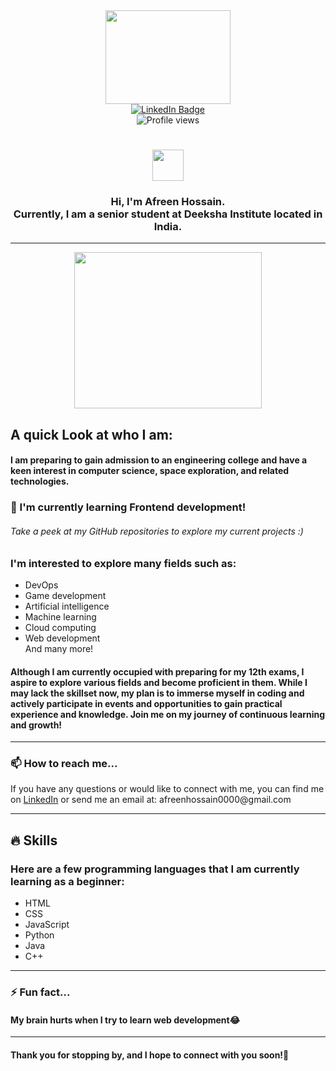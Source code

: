 <div id="header" align="center">
  <img src="https://media3.giphy.com/media/2IudUHdI075HL02Pkk/giphy.gif?cid=ecf05e47maqv4w0psn62ws6zfkb7lc2phr01zxxsk93gc6ul&rid=giphy.gif&ct=g" width="200" height= "150"/>
  <div id="badges">
  <a href="https://www.linkedin.com/in/hossain-afreen/">
    <img src="https://img.shields.io/badge/LinkedIn-blue?style=for-the-badge&logo=linkedin&logoColor=white" alt="LinkedIn Badge"/>
  </a>
</div>
  <img src="https://komarev.com/ghpvc/?username=AfreenInnovates&style=flat-square&color=blue" alt="Profile views"/>
<h1>
   <img src="https://media.giphy.com/media/hvRJCLFzcasrR4ia7z/giphy.gif" width="50px" height="50px"/>
</h1>
  <h3> Hi, I'm Afreen Hossain. 
  <br> Currently, I am a senior student at Deeksha Institute located in India.</h3>
<hr>
<div align="center">
 <img src="https://media1.giphy.com/media/ve43TyDQ3B4me7d22z/giphy.gif?cid=ecf05e47qinci6110r8xey5ai53mc2ena9u1g05gn16lcc1u&rid=giphy.gif&ct=g" width="300" height="250"/> <br>
</div>
</div>
<div id="about-me"><h2>A quick Look at who I am:</h2>
 <h4>I am preparing to gain admission to an engineering college and have a keen interest in computer science, space exploration, and related technologies.</h4>
  <h3>🌱 I'm currently learning Frontend development!</h3><h6>Take a peek at my GitHub repositories to explore my current projects :)</h6>
  <h3>I'm interested to explore many fields such as:</h3>
    <ul>
      <li>DevOps</li>
      <li>Game development</li>
      <li>Artificial intelligence</li>
      <li>Machine learning</li>
      <li>Cloud computing</li>
      <li>Web development</li>
      And many more!
    </ul>
  <h4>Although I am currently occupied with preparing for my 12th exams, I aspire to explore various fields and become proficient in them. While I may lack the skillset now, my plan is to immerse myself in coding and actively participate in events and opportunities to gain practical experience and knowledge. Join me on my journey of continuous learning and growth!</h4>
 <hr>
<div class="section">
      <h3>📫 How to reach me...</h3>
      <p>If you have any questions or would like to connect with me, you can find me on <a href="https://www.linkedin.com/in/hossain-afreen/">LinkedIn</a> or send me an email at: afreenhossain0000@gmail.com</p><hr>
    </div>
 <div class="section">
      <h2>🔥 Skills <br>
      <h3>Here are a few programming languages that I am currently learning as a beginner:</h3>
      <ul>
        <li>HTML</li>
        <li>CSS</li>
        <li>JavaScript</li>
        <li>Python</li>
        <li>Java</li>
        <li>C++</li>
      </ul>
    </div>
     <hr>
  <h3>⚡ Fun fact...</h3>
  <h4>My brain hurts when I try to learn web development😂</h4>
     
  <hr>
     <h4>Thank you for stopping by, and I hope to connect with you soon!🙂 </h4>

 
 
   

